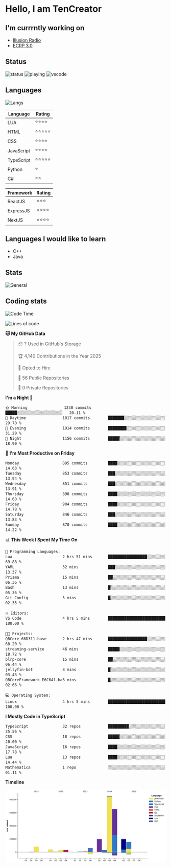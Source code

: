 # Hello, I am TenCreator

## I'm currrntly working on
- [Illusion Radio](https://illusionradio.co.uk/)
- [ECRP 3.0](http://github.com/Emerald-Coast-Roleplay/)

## Status
![status](https://api.statusbadges.me/badge/status/518334475038359555?simple=true&style=for-the-badge)
![playing](https://api.statusbadges.me/badge/playing/518334475038359555?style=for-the-badge)
![vscode](https://api.statusbadges.me/badge/vscode/518334475038359555?style=for-the-badge)

## Languages
![Langs](https://github-readme-stats.vercel.app/api/top-langs/?username=tencreator&layout=compact&theme=radical)


|Language|Rating|
|--------|------|
|LUA|⭐️⭐️⭐️⭐️|
|HTML|⭐️⭐️⭐️⭐️⭐️|
|CSS|⭐️⭐️⭐️⭐️|
|JavaScript|⭐️⭐️⭐️⭐️|
|TypeScript|⭐️⭐️⭐️⭐️⭐️|
|Python|⭐️|
|C#|⭐️⭐️ |

|Framework|Rating|
|--------|------|
|ReactJS|⭐️⭐️⭐|
|ExpressJS|⭐️⭐️⭐️⭐️|
|NextJS|⭐️⭐️⭐⭐️|

## Languages I would like to learn
- C++
- Java

## Stats
![General](https://github-readme-stats.vercel.app/api?username=tencreator&show_icons=true&theme=radical)

## Coding stats

<!--START_SECTION:waka-->
![Code Time](http://img.shields.io/badge/Code%20Time-637%20hrs%2016%20mins-blue)

![Lines of code](https://img.shields.io/badge/From%20Hello%20World%20I%27ve%20Written-2.4%20million%20lines%20of%20code-blue)

**🐱 My GitHub Data** 

> 📦 ? Used in GitHub's Storage 
 > 
> 🏆 4,140 Contributions in the Year 2025
 > 
> 💼 Opted to Hire
 > 
> 📜 56 Public Repositories 
 > 
> 🔑 0 Private Repositories 
 > 
**I'm a Night 🦉** 

```text
🌞 Morning                1230 commits        █████░░░░░░░░░░░░░░░░░░░░   20.11 % 
🌆 Daytime                1817 commits        ███████░░░░░░░░░░░░░░░░░░   29.70 % 
🌃 Evening                1914 commits        ████████░░░░░░░░░░░░░░░░░   31.29 % 
🌙 Night                  1156 commits        █████░░░░░░░░░░░░░░░░░░░░   18.90 % 
```
📅 **I'm Most Productive on Friday** 

```text
Monday                   895 commits         ████░░░░░░░░░░░░░░░░░░░░░   14.63 % 
Tuesday                  853 commits         ███░░░░░░░░░░░░░░░░░░░░░░   13.94 % 
Wednesday                851 commits         ███░░░░░░░░░░░░░░░░░░░░░░   13.91 % 
Thursday                 898 commits         ████░░░░░░░░░░░░░░░░░░░░░   14.68 % 
Friday                   904 commits         ████░░░░░░░░░░░░░░░░░░░░░   14.78 % 
Saturday                 846 commits         ███░░░░░░░░░░░░░░░░░░░░░░   13.83 % 
Sunday                   870 commits         ████░░░░░░░░░░░░░░░░░░░░░   14.22 % 
```


📊 **This Week I Spent My Time On** 

```text
💬 Programming Languages: 
Lua                      2 hrs 51 mins       █████████████████░░░░░░░░   69.88 % 
YAML                     32 mins             ███░░░░░░░░░░░░░░░░░░░░░░   13.37 % 
Prisma                   15 mins             ██░░░░░░░░░░░░░░░░░░░░░░░   06.36 % 
Bash                     13 mins             █░░░░░░░░░░░░░░░░░░░░░░░░   05.36 % 
Git Config               5 mins              █░░░░░░░░░░░░░░░░░░░░░░░░   02.35 % 

🔥 Editors: 
VS Code                  4 hrs 5 mins        █████████████████████████   100.00 % 

🐱‍💻 Projects: 
QBCore_66D311.base       2 hrs 47 mins       █████████████████░░░░░░░░   68.20 % 
streaming-service        46 mins             █████░░░░░░░░░░░░░░░░░░░░   18.72 % 
blrp-core                15 mins             ██░░░░░░░░░░░░░░░░░░░░░░░   06.44 % 
jellyfin-bot             8 mins              █░░░░░░░░░░░░░░░░░░░░░░░░   03.43 % 
QBCoreFramework_E6C6A1.ba6 mins              █░░░░░░░░░░░░░░░░░░░░░░░░   02.66 % 

💻 Operating System: 
Linux                    4 hrs 5 mins        █████████████████████████   100.00 % 
```

**I Mostly Code in TypeScript** 

```text
TypeScript               32 repos            █████████░░░░░░░░░░░░░░░░   35.56 % 
CSS                      18 repos            █████░░░░░░░░░░░░░░░░░░░░   20.00 % 
JavaScript               16 repos            ████░░░░░░░░░░░░░░░░░░░░░   17.78 % 
Lua                      13 repos            ████░░░░░░░░░░░░░░░░░░░░░   14.44 % 
Mathematica              1 repo              ░░░░░░░░░░░░░░░░░░░░░░░░░   01.11 % 
```



**Timeline**

![Lines of Code chart](https://raw.githubusercontent.com/tencreator/tencreator/main/assets/bar_graph.png)


<!--END_SECTION:waka-->
